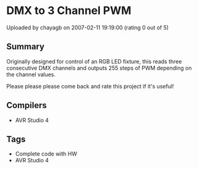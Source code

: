 # DMX to 3 Channel PWM

Uploaded by chayagb on 2007-02-11 19:19:00 (rating 0 out of 5)

## Summary

Originally designed for control of an RGB LED fixture, this reads three consecutive DMX channels and outputs 255 steps of PWM depending on the channel values.


Please please please come back and rate this project if it's useful!

## Compilers

- AVR Studio 4

## Tags

- Complete code with HW
- AVR Studio 4
